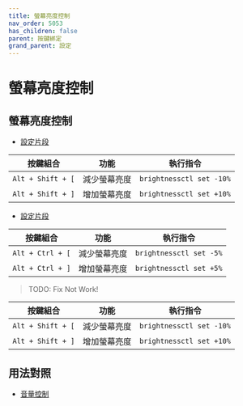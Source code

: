 ```yaml
---
title: 螢幕亮度控制
nav_order: 5053
has_children: false
parent: 按鍵綁定
grand_parent: 設定
---
```



# 螢幕亮度控制


## 螢幕亮度控制

* [設定片段](https://github.com/samwhelp/note-about-labwc/blob/gh-pages/_demo/config/labwc-config/main/rc.xml#L266-L271)


| 按鍵組合          | 功能             | 執行指令                                    |
| ----------------- | ---------------- | ------------------------------------------- |
| `Alt + Shift + [` | 減少螢幕亮度         | `brightnessctl set -10%` |
| `Alt + Shift + ]` | 增加螢幕亮度         | `brightnessctl set +10%` |


* [設定片段](https://github.com/samwhelp/note-about-labwc/blob/gh-pages/_demo/config/labwc-config/main/rc.xml#L272-L283)

| 按鍵組合          | 功能             | 執行指令                                    |
| ----------------- | ---------------- | ------------------------------------------- |
| `Alt + Ctrl + [` | 減少螢幕亮度         | `brightnessctl set -5%` |
| `Alt + Ctrl + ]` | 增加螢幕亮度         | `brightnessctl set +5%` |




> TODO: Fix Not Work!

| 按鍵組合          | 功能             | 執行指令                                    |
| ----------------- | ---------------- | ------------------------------------------- |
| `Alt + Shift + [` | 減少螢幕亮度         | `brightnessctl set -10%` |
| `Alt + Shift + ]` | 增加螢幕亮度         | `brightnessctl set +10%` |




## 用法對照

* [音量控制](https://samwhelp.github.io/note-about-labwc/read/config/keybind/volume-control.html)

